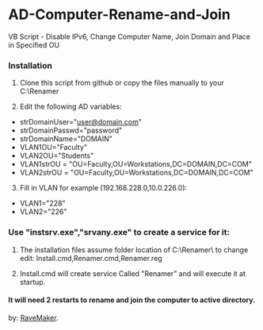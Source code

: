 AD-Computer-Rename-and-Join
===========================

VB Script - Disable IPv6, Change Computer Name, Join Domain and Place in Specified OU

### Installation

1. Clone this script from github or copy the files manually to your C:\Renamer

2. Edit the following AD variables:
 - strDomainUser="user@domain.com"
 - strDomainPasswd="password"
 - strDomainName="DOMAIN"
 - VLAN1OU="Faculty"
 - VLAN2OU="Students"
 - VLAN1strOU = "OU=Faculty,OU=Workstations,DC=DOMAIN,DC=COM"
 - VLAN2strOU = "OU=Faculty,OU=Workstations,DC=DOMAIN,DC=COM"

3. Fill in VLAN for example (192.168.228.0,10.0.226.0):
 - VLAN1="228"
 - VLAN2="226"

### Use "instsrv.exe","srvany.exe" to create a service for it:
1. The installation files assume folder location of C:\Renamer\ to change edit: Install.cmd,Renamer.cmd,Renamer.reg

2. Install.cmd will create service Called "Renamer" and will execute it at startup.

#### It will need 2 restarts to rename and join the computer to active directory.

by: [RaveMaker][RaveMaker].

[RaveMaker]: http://ravemaker.net
